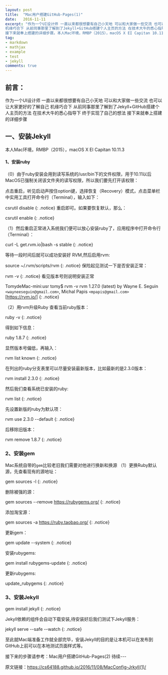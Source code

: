 ```yaml
---
layout: post
title:  "Mac用户搭建GitHub-Pages(1)"
date:   2016-11-11
excerpt: "作为一个UI设计师 一直以来都很想要有自己小天地 可以和大家做一些交流 也可以让大家更好的了解自己
机缘巧合下 从前同事那里了解到了Jekyll+GitHub搭建个人主页的方法 在技术大牛的悉心指导下 终于实现了自己的想法
接下来就奉上搭建的详细步骤。本人Mac环境，RMBP（2015），macOS X EI Capitan 10.11.3 0）由于ruby安装会用到读写系统的/usr/bin下的文件权限，用于10.11以后MacOS已强制关闭该文件夹的读写权限，所以我们要先打开..."
tag:
- markdown 
- mathjax
- example
- test
- jekyll
comments: true
---
```


## 前言：
作为一个UI设计师 一直以来都很想要有自己小天地 可以和大家做一些交流 也可以让大家更好的了解自己
机缘巧合下 从前同事那里了解到了Jekyll+GitHub搭建个人主页的方法 在技术大牛的悉心指导下 终于实现了自己的想法
接下来就奉上搭建的详细步骤 


## 一、安装Jekyll

本人Mac环境，RMBP（2015），macOS X EI Capitan 10.11.3

#### 1、安装ruby
（0）由于ruby安装会用到读写系统的/usr/bin下的文件权限，用于10.11以后MacOS已强制关闭该文件夹的读写权限，所以我们要先打开该权限：

点击重启，听见启动声按住option键，选择恢复（Recovery）模式，点击菜单栏中实用工具打开命令行（Terminal），输入如下：

csrutil disable
{: .notice}
重启即可。如果要恢复默认，那么：

csrutil enable
{: .notice}

（1）然后重启正常进入系统我们便可以放心安装ruby了，应用程序中打开命令行（Terminal）：

curl -L get.rvm.io|bash -s stable
{: .notice}

等待一段时间后就可以成功安装好 RVM,然后启用rvm:

source ~/.rvm/scripts/rvm
{: .notice}
保险起见测试一下是否安装正常：

rvm -v 
{: .notice} 
看见版本号则说明安装正常

TomydeMac-mini:usr tomy$ rvm -v
rvm 1.27.0 (latest) by Wayne E. Seguin `<wayneeseguin@gmail.com>`, Michal Papis `<mpapis@gmail.com>` [https://rvm.io/]
{: .notice}

（2）用rvm升级Ruby 查看当前ruby版本：

ruby -v 
{: .notice}

得到如下信息：

ruby 1.8.7
{: .notice}

显然版本号偏低，再输入：

rvm list known 
{: .notice}

在列出的ruby分支表里可以尽量安装最新版本，比如最新的是2.3.0版本：

rvm install  2.3.0
{: .notice}

然后我们查看系统已安装的ruby:

rvm list
{: .notice}

先设置新版的ruby为默认项：

rvm use 2.3.0 --default 
{: .notice}

后移除旧版本：

rvm remove 1.8.7
{: .notice}

### 2、安装gem
Mac系统自带的`gem`比较老旧我们需要对他进行换新和换源 
（1）更换Ruby默认源，先查看现有的源地址：

gem sources -l
{: .notice}

删除被强的源：

gem sources --remove https://rubygems.org/
{: .notice}

添加淘宝源：

gem sources -a https://ruby.taobao.org/
{: .notice}

更新gem：

gem update --system 
{: .notice}

安装rubygems:

gem install rubygems-update
{: .notice}

更新rubygems:

update_rubygems
{: .notice}

### 3、安装Jekyll

gem install jekyll
{: .notice}

Jekyll依赖的组件会自动下载安装,待安装好后我们测试下Jekyll服务：

jekyll serve --safe --watch 
{: .notice}

至此就Mac端准备工作就全部完毕，安装Jekyll的目的是让本机可以在发布到GitHub上前可以在本地测试页面样式等。

接下来的步骤请参考：Mac用户搭建GitHub-Pages(2) 待续---

原文链接：<https://cs64188.github.io/2016/11/08/MacConfig-Jrkyll(1)/>

